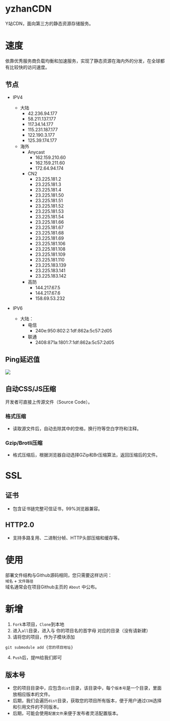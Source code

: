# yzhanCDN
Y站CDN，面向第三方的静态资源存储服务。
# 速度
依靠优秀服务商负载均衡和加速服务，实现了静态资源在海内外的分发，在全球都有比较快的访问速度。
## 节点
- IPV4
    - 大陆 
        - 42.236.94.177
        - 58.211.137.177
        - 117.34.14.177
        - 115.231.187.177
        - 122.190.3.177
        - 125.39.174.177
    - 海外
        - Anycast
            - 162.159.210.60
            - 162.159.211.60 
            - 172.64.94.174
        - CN2
            - 23.225.181.2
            - 23.225.181.3
            - 23.225.181.4
            - 23.225.181.50
            - 23.225.181.51
            - 23.225.181.52
            - 23.225.181.53
            - 23.225.181.54
            - 23.225.181.66
            - 23.225.181.67
            - 23.225.181.68
            - 23.225.181.69
            - 23.225.181.106
            - 23.225.181.108
            - 23.225.181.109
            - 23.225.181.110
            - 23.225.183.139
            - 23.225.183.141
            - 23.225.183.142
        - 高防
            - 144.217.67.5
            - 144.217.67.6
            - 158.69.53.232

- IPV6
    - 大陆：
        - 电信
            - 240e:950:802:2:1df:862a:5c57:2d05
        - 联通
            - 2408:871a:1801:7:1df:862a:5c57:2d05

## Ping延迟值
![](https://pic.downk.cc/item/5f5dca05160a154a6788ca6e.png)
## 自动CSS/JS压缩
开发者可直接上传源文件（Source Code）。
### 格式压缩
- 读取源文件后，自动去除其中的空格，换行符等空白字符和注释。
### Gzip/Brotli压缩
- 格式压缩后，根据浏览器自动选择GZip和Br压缩算法，返回压缩后的文件。
# SSL
## 证书
- 包含证书链完整可信证书，99%浏览器兼容。
## HTTP2.0
- 支持多路复用、二进制分帧、HTTP头部压缩和缓存等。
# 使用
部署文件结构与Github源码相同，您只需要这样访问：  
`域名` + `文件路径`  
域名通常会在项目Github主页的 `About` 中公布。
# 新增
1. `Fork`本项目，`Clone`到本地
2. 进入`all`目录，进入与 你的项目名的首字母 对应的目录（没有请新建）
3. 请将您的项目，作为子模块添加
```
git submodule add {您的项目地址}
```
4. `Push`后，提`PR`给我们即可
## 版本号  
- 您的项目目录中，应包含`dist`目录，该目录中，每个`版本号`是一个目录，里面放相应版本的文件。
- 后期，我们会遍历`dist`目录，获取您的项目所有版本，便于用户通过`CDN`选择和引用文件的不同版本。
- 后期，可能会使用`配置文件`来便于发布者灵活配置版本。